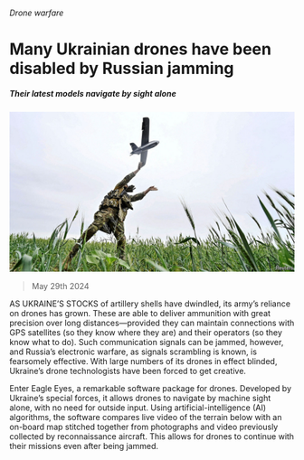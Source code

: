 ###### Drone warfare

# Many Ukrainian drones have been disabled by Russian jamming 

##### Their latest models navigate by sight alone 

![image](images/20240601_STP002.jpg) 

> May 29th 2024 

AS UKRAINE’S STOCKS of artillery shells have dwindled, its army’s reliance on drones has grown. These are able to deliver ammunition with great precision over long distances—provided they can maintain connections with GPS satellites (so they know where they are) and their operators (so they know what to do). Such communication signals can be jammed, however, and Russia’s electronic warfare, as signals scrambling is known, is fearsomely effective. With large numbers of its drones in effect blinded, Ukraine’s drone technologists have been forced to get creative.

Enter Eagle Eyes, a remarkable software package for drones. Developed by Ukraine’s special forces, it allows drones to navigate by machine sight alone, with no need for outside input. Using artificial-intelligence (AI) algorithms, the software compares live video of the terrain below with an on-board map stitched together from photographs and video previously collected by reconnaissance aircraft. This allows for drones to continue with their missions even after being jammed.

